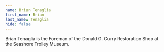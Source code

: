 ```yaml
---
name: Brian Tenaglia
first_name: Brian
last_name: Tenaglia
hide: false
---
```


Brian Tenaglia is the Foreman of the Donald G. Curry Restoration Shop at the Seashore Trolley Museum.